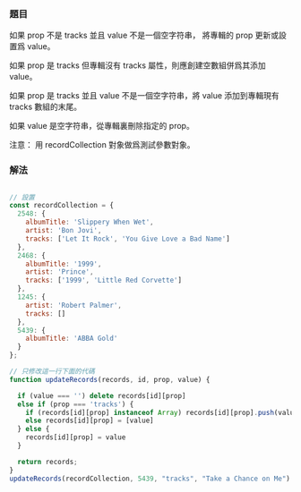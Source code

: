 ### 題目

如果 prop 不是 tracks 並且 value 不是一個空字符串， 將專輯的 prop 更新或設置爲 value。

如果 prop 是 tracks 但專輯沒有 tracks 屬性，則應創建空數組併爲其添加 value。

如果 prop 是 tracks 並且 value 不是一個空字符串，將 value 添加到專輯現有 tracks 數組的末尾。

如果 value 是空字符串，從專輯裏刪除指定的 prop。

注意： 用 recordCollection 對象做爲測試參數對象。

### 解法

```js

// 設置
const recordCollection = {
  2548: {
    albumTitle: 'Slippery When Wet',
    artist: 'Bon Jovi',
    tracks: ['Let It Rock', 'You Give Love a Bad Name']
  },
  2468: {
    albumTitle: '1999',
    artist: 'Prince',
    tracks: ['1999', 'Little Red Corvette']
  },
  1245: {
    artist: 'Robert Palmer',
    tracks: []
  },
  5439: {
    albumTitle: 'ABBA Gold'
  }
};

// 只修改這一行下面的代碼
function updateRecords(records, id, prop, value) {

  if (value === '') delete records[id][prop]
  else if (prop === 'tracks') {
    if (records[id][prop] instanceof Array) records[id][prop].push(value)
    else records[id][prop] = [value]
  } else {
    records[id][prop] = value
  }

  return records;
}
updateRecords(recordCollection, 5439, "tracks", "Take a Chance on Me")

```
